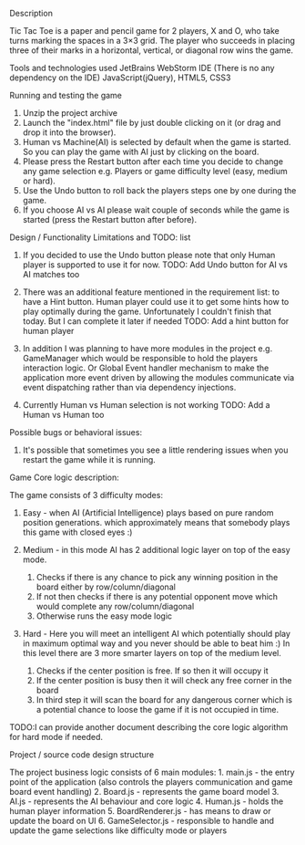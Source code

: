 Description

Tic Tac Toe is a paper and pencil game for 2 players, X and O, who take turns marking the spaces in a 3×3 grid.
The player who succeeds in placing three of their marks in a horizontal, vertical, or diagonal row wins the game.

Tools and technologies used
JetBrains WebStorm IDE (There is no any dependency on the IDE)
JavaScript(jQuery), HTML5, CSS3

Running and testing the game
1. Unzip the project archive
2. Launch the "index.html" file by just double clicking on it (or drag and drop it into the browser).
3. Human vs Machine(AI) is selected by default when the game is started. So you can play the game with AI just by clicking on the board.
4. Please press the Restart button after each time you decide to change any game selection e.g. Players or game difficulty level (easy, medium or hard).
5. Use the Undo button to roll back the players steps one by one during the game.
6. If you choose AI vs AI please wait couple of seconds while the game is started (press the Restart button after before).

Design / Functionality Limitations and TODO: list
1. If you decided to use the Undo button please note that only Human player is supported to use it for now.
TODO: Add Undo button for AI vs AI matches too

2. There was an additional feature mentioned in the requirement list: to have a Hint button. Human player could use it to get some hints how to play optimally during the game.
Unfortunately I couldn't finish that today. But I can complete it later if needed
TODO: Add a hint button for human player

3. In addition I was planning to have more modules in the project e.g. GameManager which would be responsible to hold the players interaction logic.
Or Global Event handler mechanism to make the application more event driven by allowing the modules communicate via event dispatching
rather than via dependency injections.

4. Currently Human vs Human selection is not working
TODO: Add a Human vs Human too

Possible bugs or behavioral issues:

1. It's possible that sometimes you see a little rendering issues when you restart the game while it is running.

Game Core logic description:

The game consists of 3 difficulty modes:

1. Easy - when AI (Artificial Intelligence) plays based on pure random position generations.
which approximately means that somebody plays this game with closed eyes :)

2. Medium - in this mode AI has 2 additional logic layer on top of the easy mode.
    1. Checks if there is any chance to pick any winning position in the board either by row/column/diagonal
    2. If not then checks if there is any potential opponent move which would complete any row/column/diagonal
    3. Otherwise runs the easy mode logic

3. Hard - Here you will meet an intelligent AI which potentially should play in maximum optimal way and you never should be able to beat him :)
   In this level there are 3 more smarter layers on top of the medium level.
    1. Checks if the center position is free. If so then it will occupy it
    2. If the center position is busy then it will check any free corner in the board
    3. In third step it will scan the board for any dangerous corner
    which is a potential chance to loose the game if it is not occupied in time.

TODO:I can provide another document describing the core logic algorithm for hard mode if needed.


Project / source code design structure

The project business logic consists of 6 main modules:
    1. main.js - the entry point of the application (also controls the players communication and game board event handling)
    2. Board.js - represents the game board model
    3. AI.js - represents the AI behaviour and core logic
    4. Human.js - holds the human player information
    5. BoardRenderer.js - has means to draw or update the board on UI
    6. GameSelector.js - responsible to handle and update the game selections like difficulty mode or players









